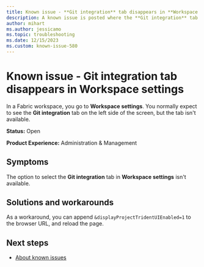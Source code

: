 ```yaml
---
title: Known issue - **Git integration** tab disappears in **Workspace settings**
description: A known issue is posted where the **Git integration** tab disappears in **Workspace settings**
author: mihart
ms.author: jessicamo
ms.topic: troubleshooting 
ms.date: 12/15/2023
ms.custom: known-issue-580
---
```


# Known issue - **Git integration** tab disappears in **Workspace settings**

In a Fabric workspace, you go to **Workspace settings**. You normally expect to see the **Git integration** tab on the left side of the screen, but the tab isn't available.

**Status:** Open

**Product Experience:** Administration & Management

## Symptoms

The option to select the **Git integration** tab in **Workspace settings** isn't available.

## Solutions and workarounds

As a workaround, you can append `&displayProjectTridentUIEnabled=1` to the browser URL, and reload the page.

## Next steps

- [About known issues](https://support.fabric.microsoft.com/known-issues)
